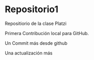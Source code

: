 # Repositorio1

Repositiorio de la clase Platzi

Primera Contribución local para GitHub.

Un Commit más desde github

Una actualización más 

